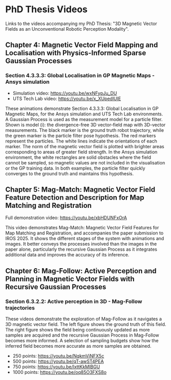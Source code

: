 # PhD Thesis Videos
Links to the videos accompanying my PhD Thesis: "3D Magnetic Vector Fields as an Unconventional Robotic Perception Modality".

## Chapter 4: Magnetic Vector Field Mapping and Localisation with Physics-Informed Sparse Gaussian Processes

### Section 4.3.3.3: Global Localisation in GP Magnetic Maps - Ansys simulation
- Simulation video: https://youtu.be/wxNFypJu_DU
- UTS Tech Lab video: https://youtu.be/x_XUpedlUIE

These animations demonstrate Section 4.3.3.3: Global Localisation in GP Magnetic Maps, for the Ansys simulation and UTS Tech Lab environments. A Gaussian Process is used as the measurement model for a particle filter. Shown is model (i): the divergence-free 3D vector-field map with 3D-vector measurements. The black marker is the ground truth robot trajectory, while the green marker is the particle filter pose hypothesis. The red markers represent the particles. The white lines indicate the orientations of each marker. The norm of the magnetic vector field is plotted with brighter areas corresponding to areas of greater field strength. In the Ansys simulation environment, the white rectangles are solid obstacles where the field cannot be sampled, so magnetic values are not included in the visualisation or the GP training data. In both examples, the particle filter quickly converges to the ground truth and maintains this hypothesis.

## Chapter 5: Mag-Match: Magnetic Vector Field Feature Detection and Description for Map Matching and Registration
Full demonstration video: https://youtu.be/xbHDUNFxOrA

This video demonstrates Mag-Match: Magnetic Vector Field Features for Map Matching and Registration, and accompanies the paper submission to IROS 2025. It shows the different stages of the system with animations and images. It better conveys the processes involved than the images in the paper alone, particularly the recursive Gaussian Process as it integrates additional data and improves the accuracy of its inference.

## Chapter 6: Mag-Follow: Active Perception and Planning in Magnetic Vector Fields with Recursive Gaussian Processes

### Section 6.3.2.2: Active perception in 3D - Mag-Follow trajectories
These videos demonstrate the exploration of Mag-Follow as it navigates a 3D magnetic vector field. The left figure shows the ground truth of this field. The right figure shows the field being continuously updated as more samples are acquired and the recursive Gaussian Process in Mag-Follow becomes more informed. A selection of sampling budgets show how the inferred field becomes more accurate as more samples are obtained.

- 250 points: https://youtu.be/NqkmViNFX5c
- 500 points: https://youtu.be/qT-awST4PEA
- 750 points: https://youtu.be/lxttKkMIBGU
- 1000 points: https://youtu.be/oq85O3FXS8o
